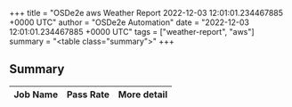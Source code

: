 +++
title = "OSDe2e aws Weather Report 2022-12-03 12:01:01.234467885 +0000 UTC"
author = "OSDe2e Automation"
date = "2022-12-03 12:01:01.234467885 +0000 UTC"
tags = ["weather-report", "aws"]
summary = "<table class=\"summary\"></table>"
+++
## Summary

| Job Name | Pass Rate | More detail |
|----------|-----------|-------------|




